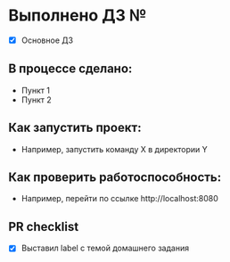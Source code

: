 # Выполнено ДЗ №

 - [x] Основное ДЗ

## В процессе сделано:
 - Пункт 1
 - Пункт 2

## Как запустить проект:
 - Например, запустить команду X в директории Y

## Как проверить работоспособность:
 - Например, перейти по ссылке http://localhost:8080

## PR checklist
 - [x] Выставил label с темой домашнего задания